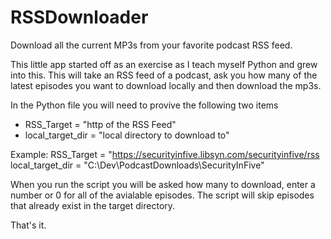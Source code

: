 # RSSDownloader
Download all the current MP3s from your favorite podcast RSS feed.

This little app started off as an exercise as I teach myself Python and grew into this. This will take an RSS feed of a podcast, ask you how many of the latest episodes you want to download locally and then download the mp3s. 

In the Python file you will need to provive the following two items
   - RSS_Target = "http of the RSS Feed"
   - local_target_dir = "local directory to download to"
  
  Example:
    RSS_Target = "https://securityinfive.libsyn.com/securityinfive/rss
    local_target_dir = "C:\Dev\PodcastDownloads\SecurityInFive"
    
When you run the script you will be asked how many to download, enter a number or 0 for all of the avialable episodes.
The script will skip episodes that already exist in the target directory.

That's it.
